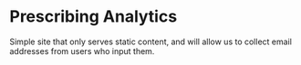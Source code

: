 # Prescribing Analytics

Simple site that only serves static content, and will allow us to collect email addresses from users who input them.

